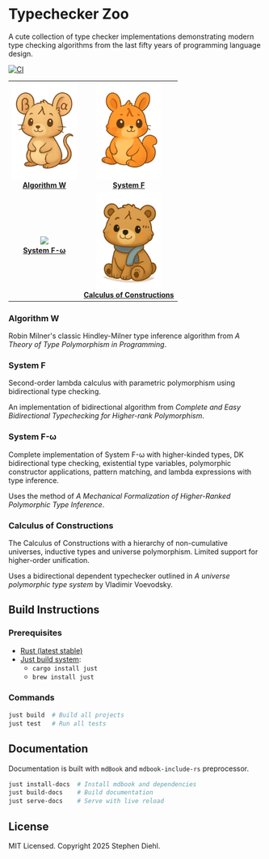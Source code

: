 # Typechecker Zoo

A cute collection of type checker implementations demonstrating modern type checking algorithms from the last fifty years of programming language design.

[![CI](https://github.com/sdiehl/typechecker-zoo/actions/workflows/ci.yml/badge.svg)](https://github.com/sdiehl/typechecker-zoo/actions/workflows/ci.yml)

<div align="center">

| | |
|:---:|:---:|
| [<img src="./docs/src/lambda.png" width="128" height="auto"><br/>**Algorithm W**](./algorithm-w/src) | [<img src="./docs/src/ocaml.png" width="128" height="auto"><br/>**System F**](./system-f/src) |
| [<img src="./docs/src/haskell.png" width="128" height="auto"><br/>**System F-ω**](./system-f-omega/src) | [<img src="./docs/src/lean.png" width="128" height="auto"><br/>**Calculus of Constructions**](./coc/src) |

</div>

### Algorithm W

Robin Milner's classic Hindley-Milner type inference algorithm from *A Theory of Type Polymorphism in Programming*.

### System F

Second-order lambda calculus with parametric polymorphism using bidirectional type checking.

An implementation of bidirectional algorithm from *Complete and Easy Bidirectional Typechecking for Higher-rank Polymorphism*.

### System F-ω

Complete implementation of System F-ω with higher-kinded types, DK bidirectional type checking, existential type variables, polymorphic constructor applications, pattern matching, and lambda expressions with type inference.

Uses the method of *A Mechanical Formalization of Higher-Ranked Polymorphic Type Inference*.

### Calculus of Constructions

The Calculus of Constructions with a hierarchy of non-cumulative universes, inductive types and universe polymorphism. Limited support for higher-order unification.

Uses a bidirectional dependent typechecker outlined in *A universe polymorphic type system* by Vladimir Voevodsky.

## Build Instructions

### Prerequisites

* [Rust (latest stable)](https://www.rust-lang.org/tools/install)
* [Just build system](https://just.systems/man/en):
  - `cargo install just`
  - `brew install just`

### Commands

```bash
just build  # Build all projects
just test   # Run all tests
```

## Documentation

Documentation is built with `mdBook` and `mdbook-include-rs` preprocessor.

```bash
just install-docs  # Install mdbook and dependencies
just build-docs    # Build documentation
just serve-docs    # Serve with live reload
```

## License

MIT Licensed. Copyright 2025 Stephen Diehl.
